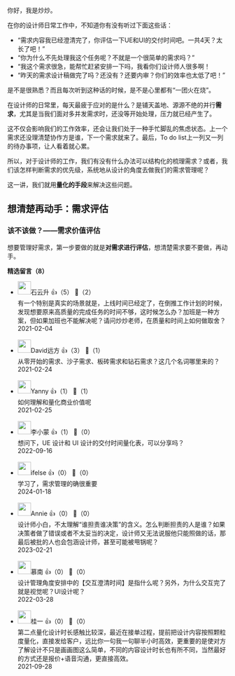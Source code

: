 你好，我是炒炒。

在你的设计师日常工作中，不知道你有没有听过下面这些话：

- “需求内容我已经澄清完了，你评估一下UE和UI的交付时间吧。一共4天？太长了吧！”
- “你为什么不先处理我这个任务呢？不就是一个很简单的需求吗？”
- “我这个需求很急，能帮忙赶紧安排一下吗，我看你们设计师人很多啊！
- “昨天的需求设计稿做完了吗？还没有？还要内审？你们的效率也太低了吧！”

是不是很熟悉？而且每次听到这种话的时候，是不是心里都有“一团火在烧”。

在设计师的日常里，每天最疲于应对的是什么？是铺天盖地、源源不绝的并行**需求**，尤其是当我们面对多并发需求时，还没等开始处理，压力就已经产生了。

这不仅会影响我们的工作效率，还会让我们处于一种手忙脚乱的焦虑状态。上一个需求还没理清楚协作方是谁，下一个需求就来了。最后，To do list上一列又一列的待办事项，让人看着就心累。

所以，对于设计师的工作，我们有没有什么办法可以结构化的梳理需求？或者，我们该怎样判断需求的优先级，系统地从设计的角度去做我们的需求管理呢？

这一讲，我们就用**量化的手段**来解决这些问题。

## 想清楚再动手：需求评估

### 该不该做？——需求价值评估

想要管理好需求，第一步要做的就是**对需求进行评估**，想清楚需求要不要做，再动手。
<div><strong>精选留言（8）</strong></div><ul>
<li><img src="https://static001.geekbang.org/account/avatar/00/0f/a0/c3/c5db35df.jpg" width="30px"><span>石云升</span> 👍（5） 💬（2）<div>有一个特别是真实的场景就是，上线时间已经定了，在倒推工作计划的时候，发现想要原来高质量的完成任务的时间不够，这时候怎么办？加班是一种方案，但如果加班也不能解决呢？请问炒炒老师，在质量和时间上如何做取舍？</div>2021-02-04</li><br/><li><img src="https://static001.geekbang.org/account/avatar/00/24/dc/8c/c18715d6.jpg" width="30px"><span>David远方</span> 👍（3） 💬（1）<div>从零开始的需求、沙子需求、板砖需求和钻石需求？这几个名词哪里来的？</div>2021-02-24</li><br/><li><img src="https://static001.geekbang.org/account/avatar/00/25/65/af/db1bc144.jpg" width="30px"><span>Yanny</span> 👍（1） 💬（1）<div>如何理解和量化商业价值呢</div>2021-02-25</li><br/><li><img src="https://static001.geekbang.org/account/avatar/00/2b/87/13/f5c5ff9e.jpg" width="30px"><span>李小蒙</span> 👍（1） 💬（0）<div>想问下，UE 设计和 UI 设计的交付时间量化表，可以分享吗？</div>2022-09-16</li><br/><li><img src="https://static001.geekbang.org/account/avatar/00/26/eb/d7/90391376.jpg" width="30px"><span>ifelse</span> 👍（0） 💬（0）<div>学习了，需求管理的确很重要</div>2024-01-18</li><br/><li><img src="https://static001.geekbang.org/account/avatar/00/2d/bd/0c/d39b7952.jpg" width="30px"><span>Annie</span> 👍（0） 💬（0）<div>设计师小白，不太理解“谁担责谁决策”的含义。怎么判断担责的人是谁？如果决策者做了错误或者不太妥当的决定，设计师又无法说服他只能照做的话，那最后被批的人也会包涵设计师，甚至可能被甩锅呢？</div>2023-02-21</li><br/><li><img src="https://static001.geekbang.org/account/avatar/00/26/b8/64/aef0783c.jpg" width="30px"><span>慕南</span> 👍（0） 💬（0）<div>设计管理角度安排中的【交互澄清时间】是指什么呢？另外，为什么交互完了就是视觉呢？UI设计呢？</div>2022-03-28</li><br/><li><img src="https://static001.geekbang.org/account/avatar/00/29/df/41/2a93f7c9.jpg" width="30px"><span>桂一</span> 👍（0） 💬（0）<div>第二点量化设计时长感触比较深，最近在接单过程，提前把设计内容按照颗粒度量化，直接发给客户，远比你一句我一句聊半小时高效，更重要的是使对方了解设计不只是画画图这么简单，不同的内容设计时长也有所不同，当然最好的方式还是报价+语音沟通，更直接高效。</div>2021-09-28</li><br/>
</ul>